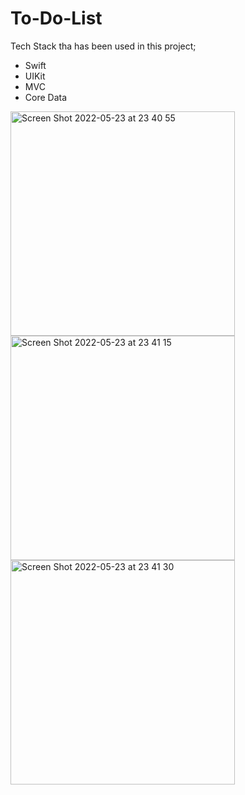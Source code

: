 # To-Do-List

Tech Stack tha has been used in this project;

- Swift
- UIKit
- MVC
- Core Data

<p float="left">
  <img width="359" alt="Screen Shot 2022-05-23 at 23 40 55" src="https://user-images.githubusercontent.com/45144910/169908167-ed55809b-5b29-4f77-bdb4-09d679de3331.png">
  <img width="359" alt="Screen Shot 2022-05-23 at 23 41 15" src="https://user-images.githubusercontent.com/45144910/169908176-89b65d9b-1fb4-4118-a62c-d86490a985b7.png">
 <img width="359" alt="Screen Shot 2022-05-23 at 23 41 30" src="https://user-images.githubusercontent.com/45144910/169908191-c529d6e6-33ae-4925-95b5-bb87a6511e6d.png">
</p>






